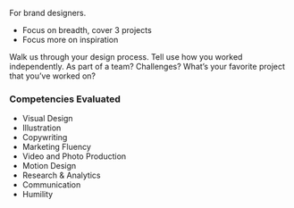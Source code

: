 

For brand designers.

- Focus on breadth, cover 3 projects
- Focus more on inspiration


Walk us through your design process.
Tell use how you worked independently. As part of a team?
Challenges?
What’s your favorite project that you’ve worked on?


### Competencies Evaluated
- Visual Design
- Illustration
- Copywriting
- Marketing Fluency
- Video and Photo Production
- Motion Design
- Research & Analytics
- Communication
- Humility
